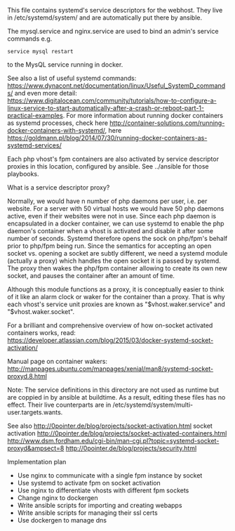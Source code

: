 This file contains systemd's service descriptors for the webhost. They live in /etc/systemd/system/ and are automatically put there by ansible.

The mysql.service and nginx.service are used to bind an admin's service commands e.g.

	service mysql restart

to the MysQL service running in docker.

See also a list of useful systemd commands: https://www.dynacont.net/documentation/linux/Useful_SystemD_commands/ and even more detail: https://www.digitalocean.com/community/tutorials/how-to-configure-a-linux-service-to-start-automatically-after-a-crash-or-reboot-part-1-practical-examples.  For more information about running docker containers as systemd processes, check here http://container-solutions.com/running-docker-containers-with-systemd/, here https://goldmann.pl/blog/2014/07/30/running-docker-containers-as-systemd-services/

Each php vhost's fpm containers are also activated by service descriptor proxies in this location, configured by ansible. See ../ansible for those playbooks.

What is a service descriptor proxy?

Normally, we would have n number of php daemons per user, i.e. per website. For a server with 50 virtual hosts we would have 50 php daemons active, even if their websites were not in use. Since each php daemon is encapsulated in a docker container, we can use systemd to enable the php daemon's container when a vhost is activated and disable it after some number of seconds. Systemd therefore opens the sock on php/fpm's behalf prior to php/fpm being run. Since the semantics for accepting an open socket vs. opening a socket are subtly different, we need a systemd module (actually a proxy) which handles the open socket it is passed by systemd. The proxy then wakes the php/fpm container allowing to create its own new socket, and pauses the container after an amount of time.

Although this module functions as a proxy, it is conceptually easier to think of it like an alarm clock or waker for the container than a proxy. That is why each vhost's service unit proxies are known as "$vhost.waker.service" and "$vhost.waker.socket".

For a brilliant and comprehensive overview of how on-socket activated containers works, read: https://developer.atlassian.com/blog/2015/03/docker-systemd-socket-activation/

Manual page on container wakers: http://manpages.ubuntu.com/manpages/xenial/man8/systemd-socket-proxyd.8.html

Note: The service definitions in this directory are not used as runtime but are coppied in by ansible at buildtime. As a result, editing these files has no effect. Their live counterparts are in /etc/systemd/system/multi-user.targets.wants.

See also
http://0pointer.de/blog/projects/socket-activation.html socket activation
http://0pointer.de/blog/projects/socket-activated-containers.html
http://www.dsm.fordham.edu/cgi-bin/man-cgi.pl?topic=systemd-socket-proxyd&ampsect=8
http://0pointer.de/blog/projects/security.html

Implementation plan
* Use nginx to communicate with a single fpm instance by socket
* Use systemd to activate fpm on socket activation
* Use nginx to differentiate vhosts with different fpm sockets
* Change nginx to dockergen
* Write ansible scripts for importing and creating webapps
* Write ansible scripts for managing their ssl certs
* Use dockergen to manage dns